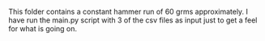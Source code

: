 This folder contains a constant hammer run of 60 grms approximately. I have run the main.py script with 3 of the csv files as input just to get a feel for what is going on.
